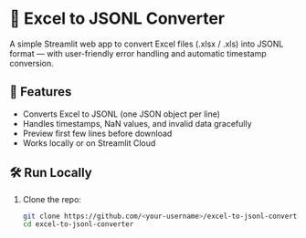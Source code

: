 # 📘 Excel to JSONL Converter

A simple Streamlit web app to convert Excel files (.xlsx / .xls) into JSONL format — with user-friendly error handling and automatic timestamp conversion.

## 🚀 Features
- Converts Excel to JSONL (one JSON object per line)
- Handles timestamps, NaN values, and invalid data gracefully
- Preview first few lines before download
- Works locally or on Streamlit Cloud

## 🛠️ Run Locally

1. Clone the repo:
   ```bash
   git clone https://github.com/<your-username>/excel-to-jsonl-converter.git
   cd excel-to-jsonl-converter
